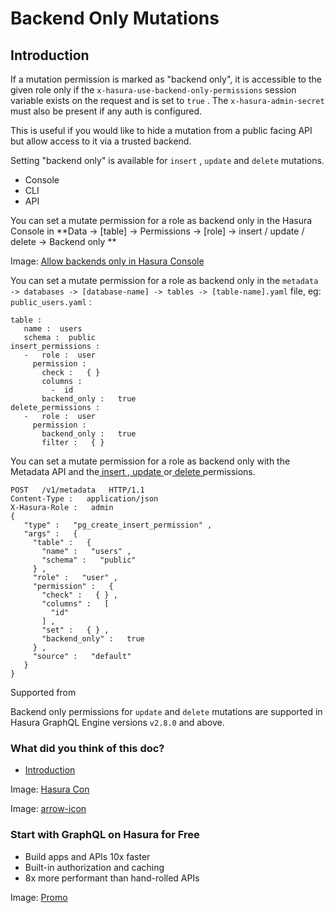 # Backend Only Mutations

## Introduction​

If a mutation permission is marked as "backend only", it is accessible to the given role only if the `x-hasura-use-backend-only-permissions` session variable exists on the request and is set to `true` . The `x-hasura-admin-secret` must also be present if any auth is configured.

This is useful if you would like to hide a mutation from a public facing API but allow access to it via a trusted
backend.

Setting "backend only" is available for `insert` , `update` and `delete` mutations.

- Console
- CLI
- API


You can set a mutate permission for a role as backend only in the Hasura Console in **Data -> [table] -> Permissions ->
[role] -> insert / update / delete -> Backend only ** 

Image: [ Allow backends only in Hasura Console ](https://hasura.io/docs/assets/images/allow-backends-only_console_2.10.1-0b5a145df85d5baa5b727c8bb9b1d5aa.png)

You can set a mutate permission for a role as backend only in the `metadata -> databases -> [database-name] -> tables ->
[table-name].yaml` file, eg: `public_users.yaml` :

```
table :
   name :  users
   schema :  public
insert_permissions :
   -   role :  user
     permission :
       check :   { }
       columns :
         -  id
       backend_only :   true
delete_permissions :
   -   role :  user
     permission :
       backend_only :   true
       filter :   { }
```

You can set a mutate permission for a role as backend only with the Metadata API and the[ insert ](https://hasura.io/docs/latest/api-reference/syntax-defs/#insertpermission),[ update ](https://hasura.io/docs/latest/api-reference/syntax-defs/#updatepermission)or[ delete ](https://hasura.io/docs/latest/api-reference/syntax-defs/#deletepermission)permissions.

```
POST   /v1/metadata   HTTP/1.1
Content-Type :   application/json
X-Hasura-Role :   admin
{
   "type" :   "pg_create_insert_permission" ,
   "args" :   {
     "table" :   {
       "name" :   "users" ,
       "schema" :   "public"
     } ,
     "role" :   "user" ,
     "permission" :   {
       "check" :   { } ,
       "columns" :   [
         "id"
       ] ,
       "set" :   { } ,
       "backend_only" :   true
     } ,
     "source" :   "default"
   }
}
```

Supported from

Backend only permissions for `update` and `delete` mutations are supported in Hasura GraphQL Engine versions `v2.8.0` and above.

### What did you think of this doc?

- [ Introduction ](https://hasura.io/docs/latest/auth/authorization/permissions/backend-only/#introduction)


Image: [ Hasura Con ](https://res.cloudinary.com/dh8fp23nd/image/upload/v1686154570/hasura-con-2023/has-con-light-date_r2a2ud.png)

Image: [ arrow-icon ](https://res.cloudinary.com/dh8fp23nd/image/upload/v1683723549/main-web/chevron-right_ldbi7d.png)

### Start with GraphQL on Hasura for Free

- Build apps and APIs 10x faster
- Built-in authorization and caching
- 8x more performant than hand-rolled APIs


Image: [ Promo ](https://hasura.io/docs/assets/images/hasura-free-ff60e409244e0ea12b5a3045d1a9096b.png)